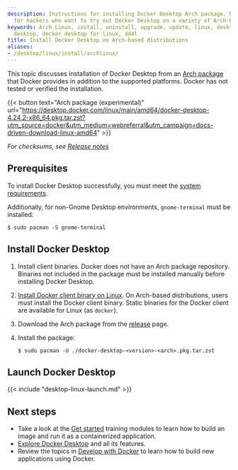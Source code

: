 ```yaml
---
description: Instructions for installing Docker Desktop Arch package. Mostly meant
  for hackers who want to try out Docker Desktop on a variety of Arch-based distributions.
keywords: Arch Linux, install, uninstall, upgrade, update, linux, desktop, docker
  desktop, docker desktop for linux, dd4l
title: Install Docker Desktop on Arch-based distributions
aliases:
- /desktop/linux/install/archlinux/
---
```


This topic discusses installation of Docker Desktop from an [Arch package](https://desktop.docker.com/linux/main/amd64/docker-desktop-4.24.2-x86_64.pkg.tar.zst) that Docker provides in addition to the supported platforms. Docker has not tested or verified the installation.

{{< button text="Arch package (experimental)" url="https://desktop.docker.com/linux/main/amd64/docker-desktop-4.24.2-x86_64.pkg.tar.zst?utm_source=docker&utm_medium=webreferral&utm_campaign=docs-driven-download-linux-amd64" >}}

_For checksums, see [Release notes](../release-notes.md)_

## Prerequisites

To install Docker Desktop successfully, you must meet the [system requirements](linux-install.md#system-requirements).

Additionally, for non-Gnome Desktop environments, `gnome-terminal` must be installed:

```console
$ sudo pacman -S gnome-terminal
```

## Install Docker Desktop

1. Install client binaries. Docker does not have an Arch package repository. Binaries not included in the package must be installed manually before installing Docker Desktop.

2. [Install Docker client binary on Linux](../../engine/install/binaries.md#install-daemon-and-client-binaries-on-linux). On Arch-based distributions, users must install the Docker client binary.
   Static binaries for the Docker client are available for Linux (as `docker`).

3. Download the Arch package from the [release](../release-notes.md) page.

4. Install the package:

   ```console
   $ sudo pacman -U ./docker-desktop-<version>-<arch>.pkg.tar.zst
   ```

## Launch Docker Desktop

{{< include "desktop-linux-launch.md" >}}

## Next steps

- Take a look at the [Get started](../../get-started/index.md) training modules to learn how to build an image and run it as a containerized application.
- [Explore Docker Desktop](../use-desktop/index.md) and all its features.
- Review the topics in [Develop with Docker](../../develop/index.md) to learn how to build new applications using Docker.